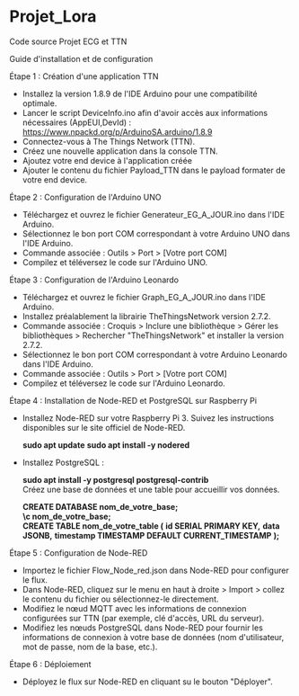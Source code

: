 # Projet_Lora
Code source Projet ECG et TTN

Guide d'installation et de configuration

Étape 1 : Création d'une application TTN
- Installez la version 1.8.9 de l'IDE Arduino pour une compatibilité optimale.
- Lancer le script DeviceInfo.ino afin d'avoir accès aux informations nécessaires (AppEUI,DevId) : https://www.npackd.org/p/ArduinoSA.arduino/1.8.9
- Connectez-vous à The Things Network (TTN).
- Créez une nouvelle application dans la console TTN.
- Ajoutez votre end device à l'application créée
- Ajouter le contenu du fichier Payload_TTN dans le payload formater de votre end device.

Étape 2 : Configuration de l'Arduino UNO
- Téléchargez et ouvrez le fichier Generateur_EG_A_JOUR.ino dans l'IDE Arduino.
- Sélectionnez le bon port COM correspondant à votre Arduino UNO dans l'IDE Arduino.
- Commande associée : Outils > Port > [Votre port COM]
- Compilez et téléversez le code sur l'Arduino UNO.

Étape 3 : Configuration de l'Arduino Leonardo
- Téléchargez et ouvrez le fichier Graph_EG_A_JOUR.ino dans l'IDE Arduino.
- Installez préalablement la librairie TheThingsNetwork version 2.7.2.
- Commande associée : Croquis > Inclure une bibliothèque > Gérer les bibliothèques > Rechercher "TheThingsNetwork" et installer la version 2.7.2.
- Sélectionnez le bon port COM correspondant à votre Arduino Leonardo dans l'IDE Arduino.
- Commande associée : Outils > Port > [Votre port COM]
- Compilez et téléversez le code sur l'Arduino Leonardo.

Étape 4 : Installation de Node-RED et PostgreSQL sur Raspberry Pi
- Installez Node-RED sur votre Raspberry Pi 3. Suivez les instructions disponibles sur le site officiel de Node-RED.

  **sudo apt update**
  **sudo apt install -y nodered**

- Installez PostgreSQL :

  **sudo apt install -y postgresql postgresql-contrib**  
Créez une base de données et une table pour accueillir vos données.

  **CREATE DATABASE nom_de_votre_base;**  
  **\c nom_de_votre_base;**\
  **CREATE TABLE nom_de_votre_table (**
  **id SERIAL PRIMARY KEY,**
  **data JSONB,**
  **timestamp TIMESTAMP DEFAULT CURRENT_TIMESTAMP**
**);**

Étape 5 : Configuration de Node-RED

- Importez le fichier Flow_Node_red.json dans Node-RED pour configurer le flux.
- Dans Node-RED, cliquez sur le menu en haut à droite > Import > collez le contenu du fichier ou sélectionnez-le directement.
- Modifiez le nœud MQTT avec les informations de connexion configurées sur TTN (par exemple, clé d'accès, URL du serveur).
- Modifiez les nœuds PostgreSQL dans Node-RED pour fournir les informations de connexion à votre base de données (nom d'utilisateur, mot de passe, nom de la base, etc.).
  
Étape 6 : Déploiement

- Déployez le flux sur Node-RED en cliquant su le bouton "Déployer".





